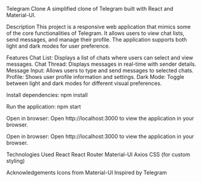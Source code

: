 Telegram Clone
A simplified clone of Telegram built with React and Material-UI.



Description
This project is a responsive web application that mimics some of the core functionalities of Telegram. It allows users to view chat lists, send messages, and manage their profile. The application supports both light and dark modes for user preference.



Features
Chat List: Displays a list of chats where users can select and view messages.
Chat Thread: Displays messages in real-time with sender details.
Message Input: Allows users to type and send messages to selected chats.
Profile: Shows user profile information and settings.
Dark Mode: Toggle between light and dark modes for different visual preferences.


Install dependencies:
npm install


Run the application:
npm start


Open in browser:
Open http://localhost:3000 to view the application in your browser.


Open in browser:
Open http://localhost:3000 to view the application in your browser.


Technologies Used
React
React Router
Material-UI
Axios
CSS (for custom styling)


Acknowledgements
Icons from Material-UI
Inspired by Telegram
